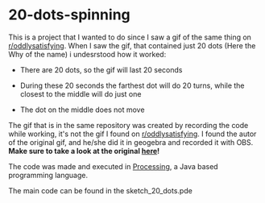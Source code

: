 # 20-dots-spinning
This is a project that I wanted to do since I saw a gif of the same thing on [r/oddlysatisfying](https://www.reddit.com/r/oddlysatisfying/comments/bz3yz7/circles_dots_and_lines_oc/?utm_medium=android_app&utm_source=share). When I saw the gif, that contained just 20 dots (Here the Why of the name) i undesrstood how it worked:

* There are 20 dots, so the gif will last 20 seconds

* During these 20 seconds the farthest dot will do 20 turns, while the closest to the middle will do just one

* The dot on the middle does not move

The gif that is in the same repository was created by recording the code while working, it's not the gif I found on [r/oddlysatisfying](https://www.reddit.com/r/oddlysatisfying/comments/bz3yz7/circles_dots_and_lines_oc/?utm_medium=android_app&utm_source=share). I found the autor of the original gif, and he/she did it in geogebra and recorded it with OBS. __Make sure to take a look at the original [here](https://www.reddit.com/r/oddlysatisfying/comments/bz3yz7/circles_dots_and_lines_oc/?utm_medium=android_app&utm_source=share)!__

The code was made and executed in [Processing](https://processing.org/), a Java based programming language.

The main code can be found in the sketch_20_dots.pde
